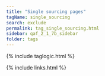 ```yaml
---
title: "Single sourcing pages"
tagName: single_sourcing
search: exclude
permalink: tag_single_sourcing.html
sidebar: qaf_2_1_7b_sidebar
folder: tags
---
```

{% include taglogic.html %}

{% include links.html %}
